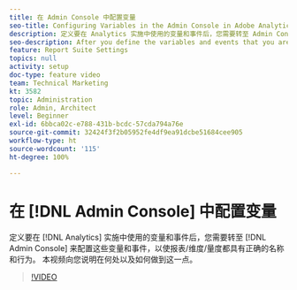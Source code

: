 ```yaml
---
title: 在 Admin Console 中配置变量
seo-title: Configuring Variables in the Admin Console in Adobe Analytics
description: 定义要在 Analytics 实施中使用的变量和事件后，您需要转至 Admin Console 来配置这些变量和事件，以使报表/维度/量度都具有正确的名称和行为。 本视频向您说明在何处以及如何做到这一点。
seo-description: After you define the variables and events that you are going to use in your Analytics implementation, you will need to go in and configure them in the Admin Console, so that the reports/dimensions/metrics all have the right names and behavior. This video shows you where and how to do just that. Adobe Analytics
feature: Report Suite Settings
topics: null
activity: setup
doc-type: feature video
team: Technical Marketing
kt: 3582
topic: Administration
role: Admin, Architect
level: Beginner
exl-id: 6bbca02c-e788-431b-bcdc-57cda794a76e
source-git-commit: 32424f3f2b05952fe4df9ea91dcbe51684cee905
workflow-type: ht
source-wordcount: '115'
ht-degree: 100%

---
```


# 在 [!DNL Admin Console] 中配置变量

定义要在 [!DNL Analytics] 实施中使用的变量和事件后，您需要转至 [!DNL Admin Console] 来配置这些变量和事件，以使报表/维度/量度都具有正确的名称和行为。 本视频向您说明在何处以及如何做到这一点。

>[!VIDEO](https://video.tv.adobe.com/v/28755/?quality=12)

